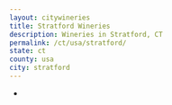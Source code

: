 ```yaml
---
layout: citywineries
title: Stratford Wineries
description: Wineries in Stratford, CT
permalink: /ct/usa/stratford/
state: ct
county: usa
city: stratford
---
```

-
